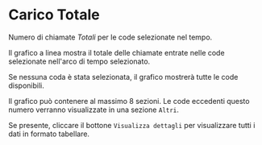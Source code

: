 # Carico Totale

Numero di chiamate *Totali* per le code selezionate nel tempo.

Il grafico a linea mostra il totale delle chiamate entrate nelle code selezionate
nell'arco di tempo selezionato.

Se nessuna coda è stata selezionata, il grafico mostrerà tutte le code disponibili.

Il grafico può contenere al massimo 8 sezioni. Le code eccedenti questo numero
verranno visualizzate in una sezione ``Altri``.

Se presente, cliccare il bottone ``Visualizza dettagli`` per visualizzare tutti i dati
in formato tabellare.
